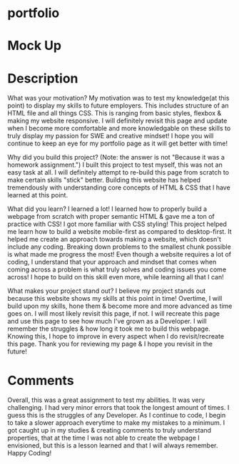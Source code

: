 # portfolio

# Mock Up

# Description
What was your motivation?
    My motivation was to test my knowledge(at this point) to display my skills to future employers. This includes structure of an HTML file and all things CSS. This is ranging from basic styles, flexbox & making my website responsive. I will definitely revisit this page and update when I become more comfortable and more knowledgable on these skills to truly display my passion for SWE and creative mindset! I hope you will continue to keep an eye for my portfolio page as it will get better with time! 

Why did you build this project? (Note: the answer is not "Because it was a homework assignment.")
    I built this project to test myself, this was not an easy task at all. I will definitely attempt to re-build this page from scratch to make certain skills "stick" better. Building this website has helped tremendously with understanding core concepts of HTML & CSS that I have learned at this point. 

What did you learn?
    I learned a lot! I learned how to properly build a webpage from scratch with proper semantic HTML & gave me a ton of practice with CSS! I got more familiar with CSS styling! This project helped me learn how to build a website mobile-first as compared to desktop-first. It helped me create an approach towards making a website, which doesn't include any coding. Breaking down problems to the smallest chunk possible is what made me progress the most! Even though a website requires a lot of coding, I understand that your approach and mindset that comes when coming across a problem is what truly solves and coding issues you come across! I hope to build on this skill even more, while learning all that I can! 

What makes your project stand out?
    I believe my project stands out because this website shows my skills at this point in time! Overtime, I will build upon my skills, hone them & become more and more advanced as time goes on. I will most likely revisit this page, if not. I will recreate this page and use this page to see how much I've grown as a Developer. I will remember the struggles & how long it took me to build this webpage. Knowing this, I hope to improve in every aspect when I do revisit/recreate this page. Thank you for reviewing my page & I hope you revisit in the future! 

# Comments
Overall, this was a great assignment to test my abilities. It was very challenging. I had very minor errors that took the longest amount of times. I guess this is the struggles of any Developer. As I continue to code, I begin to take a slower approach everytime to make my mistakes to a minimum. I got caught up in my studies & creating comments to truly understand properties, that at the time I was not able to create the webpage I envisioned, but this is a lesson learned and that I will always remember. Happy Coding! 

